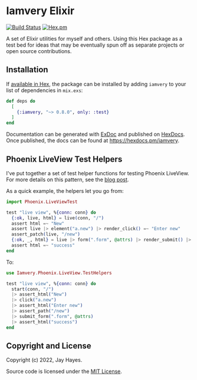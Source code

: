 # Iamvery Elixir

[![Build Status](https://github.com/iamvery/iamvery-elixir/actions/workflows/ci.yml/badge.svg)](https://github.com/iamvery/iamvery-elixir/actions/workflows/ci.yml) [![Hex.pm](https://img.shields.io/hexpm/v/iamvery.svg)](https://hex.pm/packages/iamvery)

A set of Elixir utilities for myself and others.
Using this Hex package as a test bed for ideas that may be eventually spun off as separate projects or open source contributions.

## Installation

If [available in Hex](https://hex.pm/docs/publish), the package can be installed
by adding `iamvery` to your list of dependencies in `mix.exs`:

```elixir
def deps do
  [
    {:iamvery, "~> 0.8.0", only: :test}
  ]
end
```

Documentation can be generated with [ExDoc](https://github.com/elixir-lang/ex_doc)
and published on [HexDocs](https://hexdocs.pm). Once published, the docs can
be found at <https://hexdocs.pm/iamvery>.

## Phoenix LiveView Test Helpers

I've put together a set of test helper functions for testing Phoenix LiveView.
For more details on this pattern, see the [blog post][live-view-helpers-blog].

As a quick example, the helpers let you go from:

```elixir
import Phoenix.LiveViewTest

test "live view", %{conn: conn} do
  {:ok, live, html} = live(conn, "/")
  assert html =~ "New"
  assert live |> element("a.new") |> render_click() =~ "Enter new"
  assert_patch(live, "/new")
  {:ok, _, html} = live |> form(".form", @attrs) |> render_submit() |> follow_redirect(conn)
  assert html =~ "success"
end
```

To:

```elixir
use Iamvery.Phoenix.LiveView.TestHelpers

test "live view", %{conn: conn} do
  start(conn, "/")
  |> assert_html("New")
  |> click("a.new")
  |> assert_html("Enter new")
  |> assert_path("/new")
  |> submit_form(".form", @attrs)
  |> assert_html("success")
end
```

## Copyright and License

Copyright (c) 2022, Jay Hayes.

Source code is licensed under the [MIT License](LICENSE.md).


[live-view-helpers-blog]: https://iamvery.com/2022/10/19/better-live-view-tests.html
